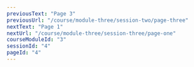 ```yaml
---
previousText: "Page 3"
previousUrl: "/course/module-three/session-two/page-three"
nextText: "Page 1"
nextUrl: "/course/module-three/session-three/page-one"
courseModuleId: "3"
sessionId: "4"
pageId: "4"
---
```



